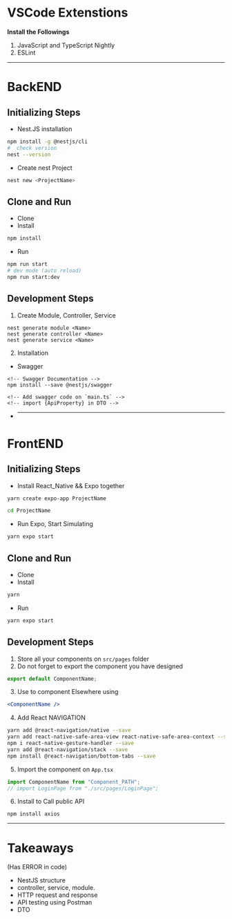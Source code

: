 # VSCode Extenstions

**Install the Followings**

1. JavaScript and TypeScript Nightly
2. ESLint

---

# BackEND

## Initializing Steps

- Nest.JS installation

```bash
npm install -g @nestjs/cli
#  check version
nest --version
```

- Create nest Project

```bash
nest new <ProjectName>
```

## Clone and Run

- Clone
- Install

```bash
npm install
```

- Run

```bash
npm run start
# dev mode (auto reload)
npm run start:dev
```

## Development Steps

1. Create Module, Controller, Service

```nest
nest generate module <Name>
nest generate controller <Name>
nest generate service <Name>
```

2. Installation

- Swagger

```
<!-- Swagger Documentation -->
npm install --save @nestjs/swagger
```

```
<!-- Add swagger code on `main.ts` -->
<!-- import {ApiProperty} in DTO -->
```

- ***

# FrontEND

## Initializing Steps

- Install React_Native && Expo together

```bash
yarn create expo-app ProjectName

cd ProjectName

```

- Run Expo, Start Simulating

```bash
yarn expo start
```

## Clone and Run

- Clone
- Install

```bash
yarn
```

- Run

```bash
yarn expo start
```

## Development Steps

1. Store all your components on `src/pages` folder
2. Do not forget to export the component you have designed

```javascript
export default ComponentName;
```

3. Use to component Elsewhere using

```jsx
<ComponentName />
```

4. Add React NAVIGATION

```zsh
yarn add @react-navigation/native --save
yarn add react-native-safe-area-view react-native-safe-area-context --save
npm i react-native-gesture-handler --save
yarn add @react-navigation/stack --save
npm install @react-navigation/bottom-tabs --save
```

5. Import the component on `App.tsx`

```typescript
import ComponentName from "Component_PATH";
// import LoginPage from "./src/pages/LoginPage";
```

6. Install to Call public API

```
npm install axios
```

---

# Takeaways

(Has ERROR in code)

- NestJS structure
- controller, service, module.
- HTTP request and response
- API testing using Postman
- DTO
